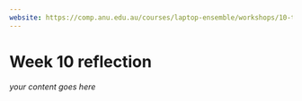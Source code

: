 ```yaml
---
website: https://comp.anu.edu.au/courses/laptop-ensemble/workshops/10-topologies/
---
```


# Week 10 reflection

_your content goes here_

